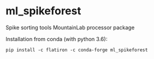 # ml_spikeforest

Spike sorting tools
MountainLab processor package

Installation from conda (with python 3.6):

```
pip install -c flatiron -c conda-forge ml_spikeforest
```

